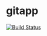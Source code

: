 # gitapp
[![Build Status](https://dev.azure.com/LL0499/AZ400/_apis/build/status/lyubol.gitapp?branchName=master)](https://dev.azure.com/LL0499/AZ400/_build/latest?definitionId=12&branchName=master)

